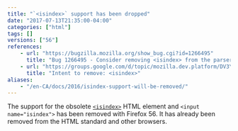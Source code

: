 ```yaml
---
title: "`<isindex>` support has been dropped"
date: "2017-07-13T21:35:00-04:00"
categories: ["html"]
tags: []
versions: ["56"]
references:
    - url: "https://bugzilla.mozilla.org/show_bug.cgi?id=1266495"
      title: "Bug 1266495 - Consider removing <isindex> from the parser and form submission [tor 18914]"
    - url: "https://groups.google.com/d/topic/mozilla.dev.platform/DV3YBf7wI3M/discussion"
      title: "Intent to remove: <isindex>"
aliases:
    - "/en-CA/docs/2016/isindex-support-will-be-removed/"
---
```

The support for the obsolete [`<isindex>`](https://developer.mozilla.org/docs/Web/HTML/Element/isindex) HTML element and `<input name="isindex">` has been removed with Firefox 56. It has already been removed from the HTML standard and other browsers.
